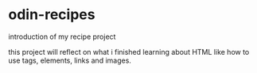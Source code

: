 # odin-recipes

introduction of my recipe project

this project will reflect on what i finished learning about HTML like how to use tags, elements, links and images.